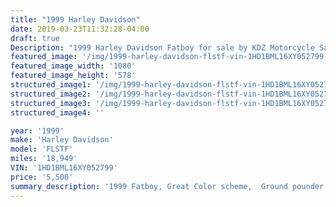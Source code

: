 ```yaml
---
title: "1999 Harley Davidson"
date: 2019-03-23T11:32:28-04:00
draft: true
Description: "1999 Harley Davidson Fatboy for sale by KDZ Motorcycle Sales & Service. Great Color scheme,  ground pounder pipes, EVO, classic American Harley Davidson look."
featured_image: '/img/1999-harley-davidson-flstf-vin-1HD1BML16XY052799-01.jpg'
featured_image_width: '1080'
featured_image_height: '578'
structured_image1: '/img/1999-harley-davidson-flstf-vin-1HD1BML16XY052799-02.jpg'
structured_image2: '/img/1999-harley-davidson-flstf-vin-1HD1BML16XY052799-03.jpg'
structured_image3: '/img/1999-harley-davidson-flstf-vin-1HD1BML16XY052799-04.jpg'
structured_image4: ''

year: '1999'
make: 'Harley Davidson'
model: 'FLSTF'
miles: '18,949'
VIN: '1HD1BML16XY052799'
price: '5,500'
summary_description: '1999 Fatboy, Great Color scheme,  Ground pounder pipes, EVO, Classic American Harley Davidson look.'
---
```


